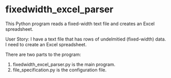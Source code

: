 # fixedwidth_excel_parser
This Python program reads a fixed-width text file and creates an Excel spreadsheet.

User Story: I have a text file that has rows of undelmitied (fixed-width) data. I need to create an Excel spreadsheet.

There are two parts to the program:
1. fixedwidth_excel_parser.py is the main program.
2. file_specification.py is the configuration file.
